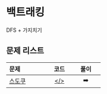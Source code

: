 # 백트래킹
DFS + 가지치기
## 문제 리스트
|문제|&nbsp;&nbsp;코드&nbsp;&nbsp;|&nbsp;&nbsp;&nbsp;&nbsp;풀이&nbsp;&nbsp;&nbsp;&nbsp;|
|:---|:---:|:---:|
|[스도쿠](https://www.acmicpc.net/problem/2580)&nbsp;&nbsp;&nbsp;&nbsp;&nbsp;&nbsp;&nbsp;&nbsp;&nbsp;&nbsp;&nbsp;&nbsp;|[</>](./BOJ_2580_스도쿠.cpp)| ➡️ |